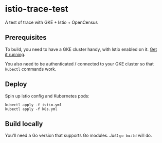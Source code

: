 # istio-trace-test
A test of trace with GKE + Istio + OpenCensus

## Prerequisites

To build, you need to have a GKE cluster handy, with Istio enabled on it. [Get it running](https://cloud.google.com/istio/docs/istio-on-gke/installing).

You also need to be authenticated / connected to your GKE cluster so that `kubectl` commands work.

## Deploy

Spin up Istio config and Kubernetes pods:

```
kubectl apply -f istio.yml
kubectl apply -f k8s.yml
```

## Build locally

You'll need a Go version that supports Go modules. Just `go build` will do.
